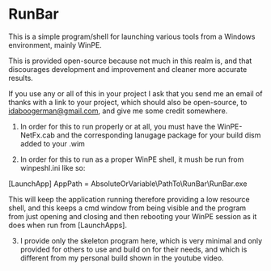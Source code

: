 # RunBar

This is a simple program/shell for launching various tools from a Windows environment, mainly WinPE.  

This is provided open-source because not much in this realm is, and that discourages development and improvement and cleaner more accurate results.  

If you use any or all of this in your project I ask that you send me an email of thanks with a link to your project, which should also be open-source, to idaboogerman@gmail.com, and give me some credit somewhere.


1.  In order for this to run properly or at all, you must have the WinPE-NetFx.cab and the corresponding lanugage package for your build dism added to your .wim


2.  In order for this to run as a proper WinPE shell, it mush be run from winpeshl.ini like so:

[LaunchApp]
AppPath = AbsoluteOrVariable\PathTo\RunBar\RunBar.exe

This will keep the application running therefore providing a low resource shell, and this keeps a cmd window from being visible and the program from just opening and closing and then rebooting your WinPE session as it does when run from [LaunchApps].


3.  I provide only the skeleton program here, which is very minimal and only provided for others to use and build on for their needs, and which is different from my personal build shown in the youtube video.
